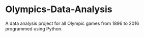 # Olympics-Data-Analysis
 A data analysis project for all Olympic games from 1896 to 2016 programmed using Python.
